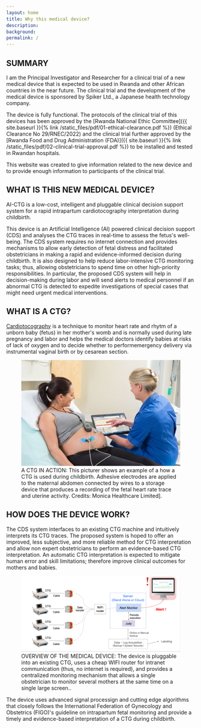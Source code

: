 ```yaml
---
layout: home
title: Why this medical device?
description: 
background: 
permalink: /
---
```


## SUMMARY

I am the Principal Investigator and Researcher for a clinical trial of a new medical device that is expected to be used in Rwanda and other African countries in the near future. The clinical trial and the development of the medical device is sponsored by Spiker Ltd., a Japanese health technology company.

The device is fully functional. The protocols of the clinical trial of this devices has been approved by the [Rwanda National Ethic Committee]({{ site.baseurl }}{% link /static_files/pdf/01-ethical-clearance.pdf %}) (Ethical Clearance No 29/RNEC/2022) and the clinical trial further approved by the [Rwanda Food and Drug Administration (FDA)]({{ site.baseurl }}{% link /static_files/pdf/02-clinical-trial-approval.pdf %}) to be installed and tested in Rwandan hospitals. 

This website was created to give information related to the new device and to provide enough information to participants of the clinical trial. 

## WHAT IS THIS NEW MEDICAL DEVICE?

AI-CTG is a low-cost, intelligent and pluggable clinical decision support system for a rapid intrapartum cardiotocography interpretation during childbirth. 

This device is an Artificial Intelligence (AI) powered clinical decision support (CDS) and analyses the CTG traces in real-time to assess the fetus's well-being. The CDS system requires no internet connection and provides mechanisms to allow early detection of fetal distress and facilitated obstetricians in making a rapid and evidence-informed decision during childbirth.  It is also designed to help reduce labor-intensive CTG monitoring tasks; thus, allowing obstetricians to spend time on other high-priority responsibilities. In particular, the proposed CDS system will help in decision-making during labor and will send alerts to medical personnel if an abnormal CTG is detected to expedite investigations of special cases that might need urgent medical interventions.

## WHAT IS A CTG?
[Cardiotocography](https://en.wikipedia.org/wiki/Cardiotocography) is a technique to monitor heart rate and rhytm of a unborn baby (fetus) in her mother's womb and is normally used during late pregnancy and labor and helps the medical doctors identify babies at risks of lack of oxygen and to decide whether to performemergency delivery via instrumental vaginal birth or by cesarean section. 

<figure class="figure">
  <img src="static_files/images/ctg-in-use.jpeg" class="figure-img img-fluid rounded">
  <figcaption class="figure-caption">A CTG IN ACTION: This picturer shows an example of a how a CTG is used during childbirth. Adhesive electrodes are applied to the maternal abdomen connected by wires to a storage device that produces a recording of the fetal heart rate trace and uterine activity. Credits: Monica Healthcare Limited].</figcaption>
</figure>

## HOW DOES THE DEVICE WORK?

The CDS system interfaces to an existing CTG machine and intuitively interprets its CTG traces. The proposed system is hoped to offer an improved, less subjective, and more reliable method for CTG interpretation and allow non expert obstetricians to perform an evidence-based CTG interpretation. An automatic CTG interpretation is expected to mitigate human error and skill limitations; therefore improve clinical outcomes for mothers and babies.

<figure class="figure">
  <img src="static_files/images/system-architecture.png" class="figure-img img-fluid rounded" alt="">
  <figcaption class="figure-caption">OVERVIEW OF THE MEDICAL DEVICE: The device is pluggable into an existing CTG, uses a cheap WIFI router for intranet communication (thus, no internet is required), and provides a centralized monitoring mechanism that allows a single obstetrician to monitor several mothers at the same time on a single large screen..</figcaption>
</figure>

The device uses advanced signal processign and cutting edge algorithms that closely follows the International Federation of Gynecology and Obstetrics (FIGO)'s guideline on intrapartum fetal monitoring and provide a timely and evidence-based interpretation of a CTG during childbirth. 
